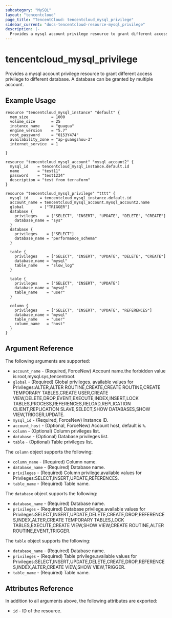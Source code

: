 ```yaml
---
subcategory: "MySQL"
layout: "tencentcloud"
page_title: "TencentCloud: tencentcloud_mysql_privilege"
sidebar_current: "docs-tencentcloud-resource-mysql_privilege"
description: |-
  Provides a mysql account privilege resource to grant different access privilege to different database. A database can be granted by multiple account.
---
```


# tencentcloud_mysql_privilege

Provides a mysql account privilege resource to grant different access privilege to different database. A database can be granted by multiple account.

## Example Usage

```hcl
resource "tencentcloud_mysql_instance" "default" {
  mem_size          = 1000
  volume_size       = 25
  instance_name     = "guagua"
  engine_version    = "5.7"
  root_password     = "0153Y474"
  availability_zone = "ap-guangzhou-3"
  internet_service  = 1

}

resource "tencentcloud_mysql_account" "mysql_account2" {
  mysql_id    = tencentcloud_mysql_instance.default.id
  name        = "test11"
  password    = "test1234"
  description = "test from terraform"
}

resource "tencentcloud_mysql_privilege" "tttt" {
  mysql_id     = tencentcloud_mysql_instance.default.id
  account_name = tencentcloud_mysql_account.mysql_account2.name
  global       = ["TRIGGER"]
  database {
    privileges    = ["SELECT", "INSERT", "UPDATE", "DELETE", "CREATE"]
    database_name = "sys"
  }
  database {
    privileges    = ["SELECT"]
    database_name = "performance_schema"
  }

  table {
    privileges    = ["SELECT", "INSERT", "UPDATE", "DELETE", "CREATE"]
    database_name = "mysql"
    table_name    = "slow_log"
  }

  table {
    privileges    = ["SELECT", "INSERT", "UPDATE"]
    database_name = "mysql"
    table_name    = "user"
  }

  column {
    privileges    = ["SELECT", "INSERT", "UPDATE", "REFERENCES"]
    database_name = "mysql"
    table_name    = "user"
    column_name   = "host"
  }
}
```

## Argument Reference

The following arguments are supported:

* `account_name` - (Required, ForceNew) Account name.the forbidden value is:root,mysql.sys,tencentroot.
* `global` - (Required) Global privileges. available values for Privileges:ALTER,ALTER ROUTINE,CREATE,CREATE ROUTINE,CREATE TEMPORARY TABLES,CREATE USER,CREATE VIEW,DELETE,DROP,EVENT,EXECUTE,INDEX,INSERT,LOCK TABLES,PROCESS,REFERENCES,RELOAD,REPLICATION CLIENT,REPLICATION SLAVE,SELECT,SHOW DATABASES,SHOW VIEW,TRIGGER,UPDATE.
* `mysql_id` - (Required, ForceNew) Instance ID.
* `account_host` - (Optional, ForceNew) Account host, default is `%`.
* `column` - (Optional) Column privileges list.
* `database` - (Optional) Database privileges list.
* `table` - (Optional) Table privileges list.

The `column` object supports the following:

* `column_name` - (Required) Column name.
* `database_name` - (Required) Database name.
* `privileges` - (Required) Column privilege.available values for Privileges:SELECT,INSERT,UPDATE,REFERENCES.
* `table_name` - (Required) Table name.

The `database` object supports the following:

* `database_name` - (Required) Database name.
* `privileges` - (Required) Database privilege.available values for Privileges:SELECT,INSERT,UPDATE,DELETE,CREATE,DROP,REFERENCES,INDEX,ALTER,CREATE TEMPORARY TABLES,LOCK TABLES,EXECUTE,CREATE VIEW,SHOW VIEW,CREATE ROUTINE,ALTER ROUTINE,EVENT,TRIGGER.

The `table` object supports the following:

* `database_name` - (Required) Database name.
* `privileges` - (Required) Table privilege.available values for Privileges:SELECT,INSERT,UPDATE,DELETE,CREATE,DROP,REFERENCES,INDEX,ALTER,CREATE VIEW,SHOW VIEW,TRIGGER.
* `table_name` - (Required) Table name.

## Attributes Reference

In addition to all arguments above, the following attributes are exported:

* `id` - ID of the resource.



